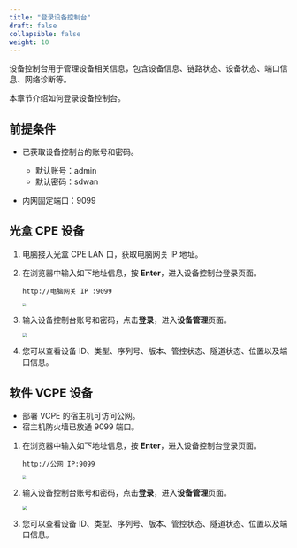 ```yaml
---
title: "登录设备控制台"
draft: false
collapsible: false
weight: 10
---
```


设备控制台用于管理设备相关信息，包含设备信息、链路状态、设备状态、端口信息、网络诊断等。

本章节介绍如何登录设备控制台。

## 前提条件

- 已获取设备控制台的账号和密码。
  - 默认账号：admin
  - 默认密码：sdwan

- 内网固定端口：9099

## 光盒 CPE 设备

1. 电脑接入光盒 CPE LAN 口，获取电脑网关 IP 地址。

2. 在浏览器中输入如下地址信息，按 **Enter**，进入设备控制台登录页面。

   ```
   http://电脑网关 IP :9099
   ```

   <img src="../../../_images/um_equip_login.png" style="zoom:40%;" />

3. 输入设备控制台账号和密码，点击**登录**，进入**设备管理**页面。

   <img src="../../../_images/um_equip_mgmt_details.png" style="zoom:50%;" />

4. 您可以查看设备 ID、类型、序列号、版本、管控状态、隧道状态、位置以及端口信息。

## 软件 VCPE 设备

- 部署 VCPE 的宿主机可访问公网。
- 宿主机防火墙已放通 9099 端口。

1. 在浏览器中输入如下地址信息，按 **Enter**，进入设备控制台登录页面。

   ```
   http://公网 IP:9099
   ```

   <img src="../../../_images/um_equip_login.png" style="zoom:40%;" />

2. 输入设备控制台账号和密码，点击**登录**，进入**设备管理**页面。

   <img src="../../../_images/um_equip_mgmt_details.png" style="zoom:50%;" />

3. 您可以查看设备 ID、类型、序列号、版本、管控状态、隧道状态、位置以及端口信息。

   

   

